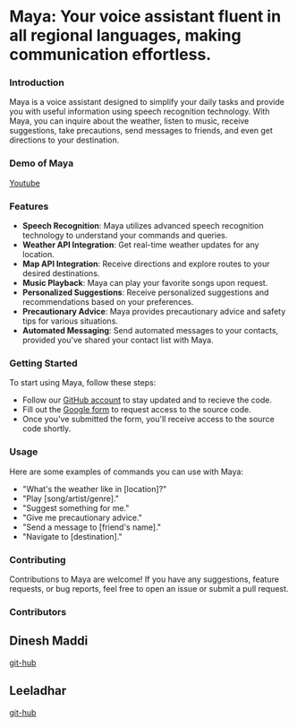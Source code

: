 # Maya: Your voice assistant fluent in all regional languages, making communication effortless.

### Introduction
Maya is a voice assistant designed to simplify your daily tasks and provide you with useful information using speech recognition technology. With Maya, you can inquire about the weather, listen to music, receive suggestions, take precautions, send messages to friends, and even get directions to your destination.


### Demo of Maya

   [Youtube](https://youtu.be/ydrSp9ipHCY)

### Features
- **Speech Recognition**: Maya utilizes advanced speech recognition technology to understand your commands and queries.
- **Weather API Integration**: Get real-time weather updates for any location.
- **Map API Integration**: Receive directions and explore routes to your desired destinations.
- **Music Playback**: Maya can play your favorite songs upon request.
- **Personalized Suggestions**: Receive personalized suggestions and recommendations based on your preferences.
- **Precautionary Advice**: Maya provides precautionary advice and safety tips for various situations.
- **Automated Messaging**: Send automated messages to your contacts, provided you've shared your contact list with Maya.

### Getting Started
To start using Maya, follow these steps:
- Follow our [GitHub account](https://github.com/dineshmaddi25) to stay updated and to recieve the code.
- Fill out the [Google form](https://docs.google.com/forms/d/e/1FAIpQLSfyQRQI6tOrtKWwNmw7yH1CvG_i1nTStAFD1bDXnLuuVExI6A/viewform) to request access to the source code.
- Once you've submitted the form, you'll receive access to the source code shortly.


###  Usage
Here are some examples of commands you can use with Maya:
- "What's the weather like in [location]?"
- "Play [song/artist/genre]."
- "Suggest something for me."
- "Give me precautionary advice."
- "Send a message to [friend's name]."
- "Navigate to [destination]."

### Contributing
Contributions to Maya are welcome! If you have any suggestions, feature requests, or bug reports, feel free to open an issue or submit a pull request.

### Contributors
## Dinesh Maddi
[git-hub](https://github.com/dineshmaddi25)


## Leeladhar

[git-hub](https://github.com/Leeladharreddyb)




